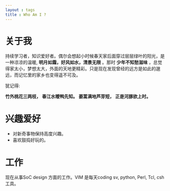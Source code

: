 ```yaml
---
layout : tags
title : Who Am I ?
---
```


# 关于我

持续学习者，知识爱好者。偶尔会想起小时候春天家后面穿过层层绿叶的阳光，是一种凉凉的温暖, __明月如霜，好风如水，清景无限__ 。那时 __少年不知愁滋味__ ，总觉得家太小，梦想太大，外面的天地更精彩。只是现在发现曾经的远方是如此的邈远，而记忆里的家乡也变得遥不可及。

犹记得:

>
__竹外桃花三两枝，__
__春江水暧鸭先知。__
__蒌蒿满地芦芽短，__
__正是河豚欲上时。__

# 兴趣爱好

* 对新奇事物保持高度兴趣。
* 喜欢鼓捣好玩的。

# 工作

现在从事SoC design 方面的工作。VIM 是每天coding sv, python, Perl, Tcl, csh工具。
